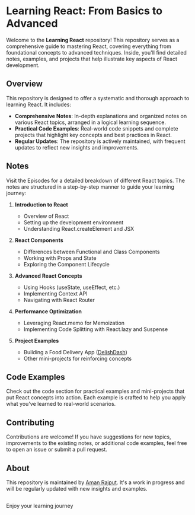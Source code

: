 # Learning React: From Basics to Advanced

Welcome to the **Learning React** repository! This repository serves as a comprehensive guide to mastering React, covering everything from foundational concepts to advanced techniques. Inside, you'll find detailed notes, examples, and projects that help illustrate key aspects of React development.

## Overview

This repository is designed to offer a systematic and thorough approach to learning React. It includes:

- **Comprehensive Notes**: In-depth explanations and organized notes on various React topics, arranged in a logical learning sequence.
- **Practical Code Examples**: Real-world code snippets and complete projects that highlight key concepts and best practices in React.
- **Regular Updates**: The repository is actively maintained, with frequent updates to reflect new insights and improvements.

## Notes

Visit the Episodes for a detailed breakdown of different React topics. The notes are structured in a step-by-step manner to guide your learning journey:

1. **Introduction to React**
   - Overview of React
   - Setting up the development environment
   - Understanding React.createElement and JSX

2. **React Components**
   - Differences between Functional and Class Components
   - Working with Props and State
   - Exploring the Component Lifecycle

3. **Advanced React Concepts**
   - Using Hooks (useState, useEffect, etc.)
   - Implementing Context API
   - Navigating with React Router

4. **Performance Optimization**
   - Leveraging React.memo for Memoization
   - Implementing Code Splitting with React.lazy and Suspense

5. **Project Examples**
   - Building a Food Delivery App ([DelishDash](https://github.com/iamanrajput/DelishDash))
   - Other mini-projects for reinforcing concepts

## Code Examples

Check out the code section for practical examples and mini-projects that put React concepts into action. Each example is crafted to help you apply what you've learned to real-world scenarios.

## Contributing

Contributions are welcome! If you have suggestions for new topics, improvements to the existing notes, or additional code examples, feel free to open an issue or submit a pull request.

## About

This repository is maintained by [Aman Rajput](https://github.com/iamanrajput). It's a work in progress and will be regularly updated with new insights and examples.

## 
 Enjoy your learning journey
